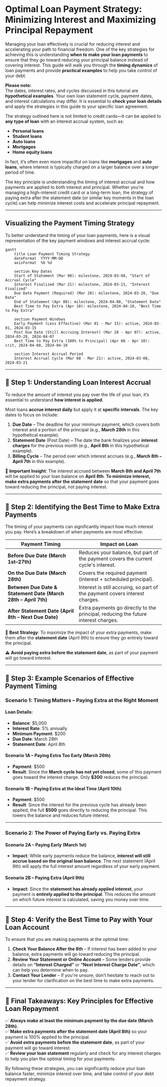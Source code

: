 # **Optimal Loan Payment Strategy: Minimizing Interest and Maximizing Principal Repayment**

Managing your loan effectively is crucial for reducing interest and accelerating your path to financial freedom. One of the key strategies for achieving this is understanding **when to make your loan payments** to ensure that they go toward reducing your principal balance instead of covering interest. This guide will walk you through the **timing dynamics** of loan payments and provide **practical examples** to help you take control of your debt.

**Please note:**  
The dates, interest rates, and cycles discussed in this tutorial are **hypothetical examples**. Your own loan statement cycle, payment dates, and interest calculations may differ. It is essential to **check your loan details** and apply the strategies in this guide to your specific loan agreement.

The strategy outlined here is not limited to credit cards—it can be applied to **any type of loan** with an interest accrual system, such as:

-   **Personal loans**
-   **Student loans**
-   **Auto loans**
-   **Mortgages**
-   **Home equity loans**

In fact, it’s often even more impactful on loans like **mortgages** and **auto loans**, where interest is typically charged on a larger balance over a longer period of time.

The key principle is understanding the timing of interest accrual and how payments are applied to both interest and principal. Whether you’re managing a high-interest credit card or a long-term loan, the strategy of paying extra after the statement date (or similar key moments in the loan cycle) can help minimize interest costs and accelerate principal repayment.

----------

## **Visualizing the Payment Timing Strategy**

To better understand the timing of your loan payments, here is a visual representation of the key payment windows and interest accrual cycle:

```mermaid
gantt
    title Loan Payment Timing Strategy
    dateFormat  YYYY-MM-DD
    axisFormat  %b %d

    section Key Dates
    Start of Statement (Mar 08): milestone, 2024-03-08, "Start of Accrual Cycle"
    Interest Finalized (Mar 21): milestone, 2024-03-21, "Interest Finalized"
    Due Date Payment (Required) (Mar 28): milestone, 2024-03-28, "Due Date"
    End of Statement (Apr 08): milestone, 2024-04-08, "Statement Date"
    Best Time to Pay Extra (Apr 10): milestone, 2024-04-10, "Best Time to Pay Extra"

    section Payment Windows
    Early Payment (Less Effective) (Mar 01 - Mar 15): active, 2024-03-01, 2024-03-15
    Post Due Date (Still Accruing Interest) (Mar 28 - Apr 07): active, 2024-03-28, 2024-04-07
    Best Time to Pay Extra (100% to Principal) (Apr 08 - Apr 10): crit, 2024-04-08, 2024-04-10

    section Interest Accrual Period
    Interest Accrual Cycle (Mar 08 - Mar 21): active, 2024-03-08, 2024-03-21

```

----------

## **🔹 Step 1: Understanding Loan Interest Accrual**

To reduce the amount of interest you pay over the life of your loan, it’s essential to understand **how interest is applied**.

Most loans **accrue interest daily** but apply it at **specific intervals**. The key dates to focus on include:

1.  **Due Date** – The deadline for your minimum payment, which covers both interest and a portion of the principal (e.g., **March 28th** in this hypothetical example).
2.  **Statement Date** (Post Date) – The date the bank finalizes your **interest charges** for the previous month (e.g., **April 8th** in this hypothetical example).
3.  **Billing Cycle** – The period over which interest accrues (e.g., **March 8th – April 7th** in this example).

📌 **Important Insight**:
The interest accrued between **March 8th and April 7th** will be applied to your loan balance on **April 8th**. **To minimize interest, make extra payments after the statement date** so that your payment goes toward reducing the principal, not paying interest.

----------

## **🔹 Step 2: Identifying the Best Time to Make Extra Payments**

The timing of your payments can significantly impact how much interest you pay. Here’s a breakdown of when payments are most effective:

| **Payment Timing** | **Impact on Loan** |
|-----------------------------------------|--------------------------------------------------------------------------------------------------------------------| 
**Before Due Date (March 1st–27th)** | Reduces your balance, but part of the payment covers the current cycle's interest. |
**On the Due Date (March 28th)** | Covers the required payment (interest + scheduled principal). |
**Between Due Date & Statement Date (March 28th – April 7th)**| Interest is still accruing, so part of the payment covers interest charges. |
**After Statement Date (April 8th – Next Due Date)** | Extra payments go directly to the principal, reducing the future interest charges.

📌 **Best Strategy**:
To maximize the impact of your extra payments, make them after the **statement date** (April 8th) to ensure they go entirely toward the principal.

⚠ **Avoid paying extra before the statement date**, as part of your payment will go toward interest.

----------

## **🔹 Step 3: Example Scenarios of Effective Payment Timing**

### **Scenario 1: Timing Matters – Paying Extra at the Right Moment**

#### Loan Details:

-   **Balance**: $5,000
-   **Interest Rate**: 5% annually
-   **Minimum Payment**: $200
-   **Due Date**: March 28th
-   **Statement Date**: April 8th

#### **Scenario 1A – Paying Extra Too Early (March 26th)**

-   **Payment**: $500
-   **Result**: Since the **March cycle has not yet closed**, some of this payment goes toward the interest charge. Only **$300** reduces the principal.

#### **Scenario 1B – Paying Extra at the Ideal Time (April 10th)**

-   **Payment**: $500
-   **Result**: Since the interest for the previous cycle has already been applied, the full **$500** goes directly to reducing the principal. This lowers the balance and reduces future interest.

----------

### **Scenario 2: The Power of Paying Early vs. Paying Extra**

#### **Scenario 2A – Paying Early (March 1st)**

-   **Impact**: While early payments reduce the balance, **interest will still accrue based on the original loan balance**. The next statement (April 8th) will apply the full interest amount regardless of your early payment.

#### **Scenario 2B – Paying Extra (April 9th)**

-   **Impact**: Since the **statement has already applied interest**, your payment is **entirely applied to the principal**. This reduces the amount on which future interest is calculated, saving you money over time.

----------

## **🔹 Step 4: Verify the Best Time to Pay with Your Loan Account**

To ensure that you are making payments at the optimal time:

1.  **Check Your Balance After the 8th** – If interest has been added to your balance, extra payments will go toward reducing the principal.
2.  **Review Your Statement or Online Account** – Some lenders provide details on **“Interest Charged”** or **“Next Interest Charge Date”**, which can help you determine when to pay.
3.  **Contact Your Lender** – If you're unsure, don’t hesitate to reach out to your lender for clarification on the best time to make extra payments.

----------

## **🔹 Final Takeaways: Key Principles for Effective Loan Repayment**

✅ **Always make at least the minimum payment by the due date (March 28th).**  
✅ **Make extra payments after the statement date (April 8th)** so your payment is 100% applied to the principal.  
✅ **Avoid extra payments before the statement date**, as part of your payment will go toward interest.  
✅ **Review your loan statement** regularly and check for any interest charges to help you plan the optimal timing for your payments.

By following these strategies, you can significantly reduce your loan balance faster, minimize interest over time, and take control of your debt repayment strategy.
